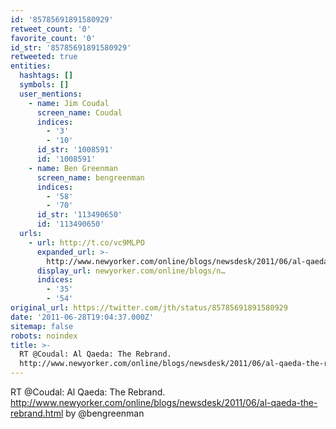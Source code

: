 ```yaml
---
id: '85785691891580929'
retweet_count: '0'
favorite_count: '0'
id_str: '85785691891580929'
retweeted: true
entities:
  hashtags: []
  symbols: []
  user_mentions:
    - name: Jim Coudal
      screen_name: Coudal
      indices:
        - '3'
        - '10'
      id_str: '1008591'
      id: '1008591'
    - name: Ben Greenman
      screen_name: bengreenman
      indices:
        - '58'
        - '70'
      id_str: '113490650'
      id: '113490650'
  urls:
    - url: http://t.co/vc9MLPO
      expanded_url: >-
        http://www.newyorker.com/online/blogs/newsdesk/2011/06/al-qaeda-the-rebrand.html
      display_url: newyorker.com/online/blogs/n…
      indices:
        - '35'
        - '54'
original_url: https://twitter.com/jth/status/85785691891580929
date: '2011-06-28T19:04:37.000Z'
sitemap: false
robots: noindex
title: >-
  RT @Coudal: Al Qaeda: The Rebrand.
  http://www.newyorker.com/online/blogs/newsdesk/2011/06/al-qaeda-the-rebrand.html…
---
```


RT @Coudal: Al Qaeda: The Rebrand. http://www.newyorker.com/online/blogs/newsdesk/2011/06/al-qaeda-the-rebrand.html by @bengreenman